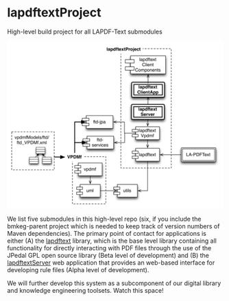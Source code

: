 lapdftextProject
================

High-level build project for all LAPDF-Text submodules

<img src="design/lapdftext.jpg" width="700px">

We list five submodules in this high-level repo (six, if you include the bmkeg-parent project 
which is needed to keep track of version numbers of Maven dependencies). 
The primary point of contact for applications is either 
(A) the [lapdftext](https://github.com/BMKEG/lapdftext) library, which is the base level
library containing all functionality for directly interacting with PDF files through the 
use of the JPedal GPL open source library (Beta level of development) and 
(B) the [lapdftextServer](https://github.com/BMKEG/lapdftextServer) web application 
that provides an web-based interface for developing rule files (Alpha level of development).

We will further develop this system as a subcomponent of our digital library and knowledge engineering toolsets. 
Watch this space! 

